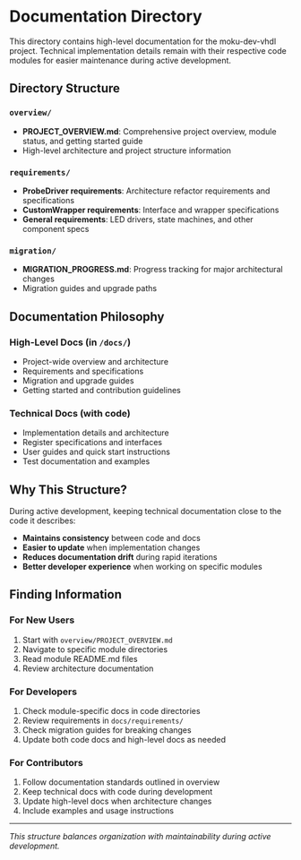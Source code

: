 # Documentation Directory

This directory contains high-level documentation for the moku-dev-vhdl project. Technical implementation details remain with their respective code modules for easier maintenance during active development.

## **Directory Structure**

### **`overview/`**
- **PROJECT_OVERVIEW.md**: Comprehensive project overview, module status, and getting started guide
- High-level architecture and project structure information

### **`requirements/`**
- **ProbeDriver requirements**: Architecture refactor requirements and specifications
- **CustomWrapper requirements**: Interface and wrapper specifications
- **General requirements**: LED drivers, state machines, and other component specs

### **`migration/`**
- **MIGRATION_PROGRESS.md**: Progress tracking for major architectural changes
- Migration guides and upgrade paths

## **Documentation Philosophy**

### **High-Level Docs** (in `/docs/`)
- Project-wide overview and architecture
- Requirements and specifications
- Migration and upgrade guides
- Getting started and contribution guidelines

### **Technical Docs** (with code)
- Implementation details and architecture
- Register specifications and interfaces
- User guides and quick start instructions
- Test documentation and examples

## **Why This Structure?**

During active development, keeping technical documentation close to the code it describes:
- **Maintains consistency** between code and docs
- **Easier to update** when implementation changes
- **Reduces documentation drift** during rapid iterations
- **Better developer experience** when working on specific modules

## **Finding Information**

### **For New Users**
1. Start with `overview/PROJECT_OVERVIEW.md`
2. Navigate to specific module directories
3. Read module README.md files
4. Review architecture documentation

### **For Developers**
1. Check module-specific docs in code directories
2. Review requirements in `docs/requirements/`
3. Check migration guides for breaking changes
4. Update both code docs and high-level docs as needed

### **For Contributors**
1. Follow documentation standards outlined in overview
2. Keep technical docs with code during development
3. Update high-level docs when architecture changes
4. Include examples and usage instructions

---

*This structure balances organization with maintainability during active development.*
